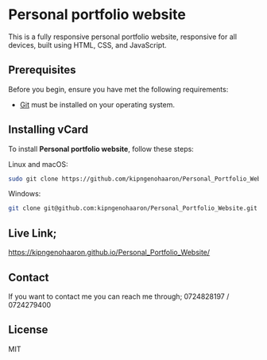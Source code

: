 # Personal portfolio website

This is a fully responsive personal portfolio website, responsive for all devices, built using HTML, CSS, and JavaScript.


## Prerequisites

Before you begin, ensure you have met the following requirements:

* [Git](https://git-scm.com/downloads "Download Git") must be installed on your operating system.

## Installing vCard

To install **Personal portfolio website**, follow these steps:

Linux and macOS:

```bash
sudo git clone https://github.com/kipngenohaaron/Personal_Portfolio_Website.git
```

Windows:

```bash
git clone git@github.com:kipngenohaaron/Personal_Portfolio_Website.git
```
## Live Link;
https://kipngenohaaron.github.io/Personal_Portfolio_Website/
## Contact

If you want to contact me you can reach me through;
0724828197 / 0724279400

## License

MIT
